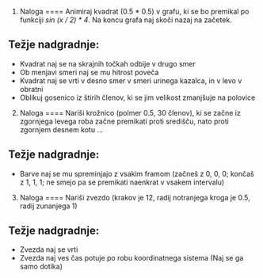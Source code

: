 1.  Naloga
====
Animiraj kvadrat (0.5 * 0.5) v grafu, ki se bo premikal po funkciji *sin (x / 2) * 4*. Na koncu grafa naj skoči nazaj na začetek. 

Težje nadgradnje:
----
*   Kvadrat naj se na skrajnih točkah odbije v drugo smer
*   Ob menjavi smeri naj se mu hitrost poveča
*   Kvadrat naj se vrti v desno smer v smeri urinega kazalca, in v levo v obratni
*   Oblikuj gosenico iz štirih členov, ki se jim velikost zmanjšuje na polovice


2. Naloga
====
Nariši krožnico (polmer 0.5, 30 členov), ki se začne iz zgornjega levega roba začne premikati proti središču, nato proti zgornjem desnem kotu ...

Težje nadgradnje:
----
*   Barve naj se mu spreminjajo z vsakim framom (začneš z 0, 0, 0; končaš z 1, 1, 1; ne smejo pa se premikati naenkrat v vsakem intervalu)


3. Naloga
====
Nariši zvezdo (krakov je 12, radij notranjega kroga je 0.5, radij zunanjega 1)

Težje nadgradnje:
----
*   Zvezda naj se vrti
*   Zvezda naj ves čas potuje po robu koordinatnega sistema (Naj se ga samo dotika)